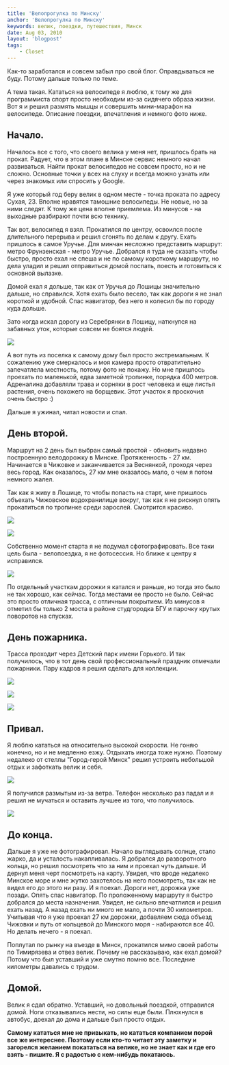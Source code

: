 ```yaml
---
title: 'Велопрогулка по Минску'
anchor: 'Велопрогулка по Минску'
keywords: велик, поездки, путешествия, Минск
date: Aug 03, 2010
layout: 'blogpost'
tags:
    - Closet
---
```


Как-то заработался и совсем забыл про свой блог. Оправдываться не буду. Потому дальше только по теме.

А тема такая. Кататься на велосипеде я люблю, к тому же для программиста спорт просто необходим из-за сидячего образа жизни. Вот я и решил размять мышцы и совершить мини-марафон на велосипеде. Описание поездки, впечатления и немного фото ниже.

<!-- cut -->

## Начало.

Началось все с того, что своего велика у меня нет, пришлось брать на прокат. Радует, что в этом плане в Минске сервис немного начал развиваться. Найти прокат велосипедов не совсем просто, но и не сложно. Основные точки у всех на слуху и всегда можно узнать или через знакомых или спросить у Google.

Я уже который год беру велик в одном месте - точка проката по адресу Сухая, 23. Вполне нравятся тамошние велосипеды. Не новые, но за ними следят. К тому же цена вполне приемлема. Из минусов - на выходные разбирают почти всю технику.

Так вот, велосипед я взял. Прокатился по центру, освоился после длительного перерыва и решил сгонять по делам к другу. Ехать пришлось в самое Уручье. Для минчан несложно представить маршрут: метро Фрунзенская - метро Уручье. Добрался я туда не сказать чтобы быстро, просто ехал не спеша и не по самому короткому маршруту, но дела уладил и решил отправиться домой поспать, поесть и готовиться к основной вылазке.

Домой ехал я дольше, так как от Уручья до Лошицы значительно дальше, но справился. Хотя ехать было весело, так как дороги я не знал короткой и удобной. Спас навигатор, без него я колесил бы по городу куда дольше.

Зато когда искал дорогу из Серебрянки в Лошицу, наткнулся на забавных уток, которые совсем не боятся людей. 

![](http://klimchuk.com/upload/posts/velo/utki.jpg)

А вот путь из поселка к самому дому был просто экстремальным. К сожалению уже смеркалось и моя камера просто отвратительно запечатлела местность, потому фото не покажу. Но мне пришлось проехать по маленькой, едва заметной тропинке, порядка 400 метров. Адреналина добавляли трава и сорняки в рост человека и еще листья растения, очень похожего на борщевик. Этот участок я проскочил очень быстро :)

Дальше я ужинал, читал новости и спал.

## День второй.

Маршрут на 2 день был выбран самый простой - обновить недавно построенную велодорожку в Минске. Протяженность - 27 км. Начинается в Чижовке и заканчивается за Веснянкой, проходя через весь город. Как оказалось, 27 км мне оказалось мало, о чем я потом немного жалел.

Так как я живу в Лошице, то чтобы попасть на старт, мне пришлось объехать Чижовское водохранилище вокруг, так как я не рискнул опять прокатиться по тропинке среди зарослей. Смотрится красиво.

![](http://klimchuk.com/upload/posts/velo/chig1.jpg)

![](http://klimchuk.com/upload/posts/velo/chig2.jpg)

Собственно момент старта я не подумал сфотографировать. Все таки цель была - велопоездка, я не фотосессия. Но ближе к центру я исправился.

![](http://klimchuk.com/upload/posts/velo/road1.jpg)

По отдельный участкам дорожки я катался и раньше, но тогда это было не так хорошо, как сейчас. Тогда местами ее просто не было. Сейчас это просто отличная трасса, с отличным покрытием. Из минусов я отметил бы только 2 моста в районе студгородка БГУ и парочку крутых поворотов на спусках.

## День пожарника.

Трасса проходит через Детский парк имени Горького. И так получилось, что в тот день свой профессиональный праздник отмечали пожарники. Пару кадров я решил сделать для коллекции.

![](http://klimchuk.com/upload/posts/velo/fire1.jpg)

![](http://klimchuk.com/upload/posts/velo/fire2.jpg)

![](http://klimchuk.com/upload/posts/velo/fire3.jpg)

## Привал.

Я люблю кататься на относительно высокой скорости. Не гоняю конечно, но и не медленно езжу. Отдыхать иногда тоже нужно. Поэтому недалеко от стеллы "Город-герой Минск" решил устроить небольшой отдых и зафоткать велик и себя.

![](http://klimchuk.com/upload/posts/velo/merida.jpg)

Я получился размытым из-за ветра. Телефон несколько раз падал и я решил не мучаться и оставить лучшее из того, что получилось.

![](http://klimchuk.com/upload/posts/velo/iam.jpg)

## До конца.

Дальше я уже не фотографировал. Начало выглядывать солнце, стало жарко, да и усталость накапливалась. Я добрался до разворотного кольца, но решил посмотреть что за ним и проехал чуть дальше. И дернул меня черт посмотреть на карту. Увидел, что вроде недалеко Минское море и мне жутко захотелось на него посмотреть, так как не видел его до этого ни разу. И я поехал. Дороги нет, дорожка уже позади. Опять спас навигатор. По проложенному маршруту я быстро добрался до места назначения. Увидел, не сильно впечатлился и решил ехать назад. А назад ехать ни много не мало, а почти 30 километров. Учитывая что я уже проехал 27 км дорожки, добавляем сюда объезд Чижовки и путь от кольцевой до Минского моря - набираются все 40. Но делать нечего - я поехал.

Поплутал по рынку на въезде в Минск, прокатился мимо своей работы по Тимирязева и отвез велик. Почему не рассказываю, как ехал домой? Потому что был уставший и уже смутно помню все. Последние километры давались с трудом.

## Домой.

Велик я сдал обратно. Уставший, но довольный поездкой, отправился домой. Ноги отказывались нести, но силы еще были. Плюхнулся в автобус, доехал до дома и дальше был просто отдых.

__Самому кататься мне не привыкать, но кататься компанием порой все же интереснее. Поэтому если кто-то читает эту заметку и загорелся желанием покататься на велике, но не знает как и где его взять - пишите. Я с радостью с кем-нибудь покатаюсь.__
